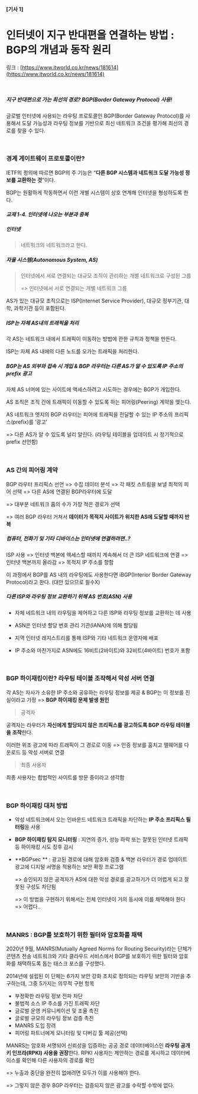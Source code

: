 #### [기사 1]

# 인터넷이 지구 반대편을 연결하는 방법 : BGP의 개념과 동작 원리

링크 :  [https://www.itworld.co.kr/news/181614](https://www.itworld.co.kr/news/181614)

<br>

##### 지구 반대편으로 가는 최선의 경로? BGP(Border Gateway Protocol) 사용!

글로벌 인터넷에 사용되는 라우팅 프로토콜인 BGP(Border Gateway Protocol)를 사용해서 도달 가능성과 라우팅 정보를 기반으로 최신 네트워크 조건을 평가해 최선의 경로를 찾을 수 있다. 

<br>

### 경계 게이트웨이 프로토콜이란?  

IETF의 정의에 따르면 BGP의 주 기능은 “**다른 BGP 시스템과 네트워크 도달 가능성 정보를 교환하는 것**”이다. 

BGP는 원활하게 작동하면서 이런 개별 시스템이 상호 연계해 인터넷을 형성하도록 한다. 

#### *교재 1-4. 인터넷에 나오는 부분과 중복*

##### 인터넷

> 네트워크의 네트워크라고 한다. 

##### 자율 시스템(Autonomous System, AS)

> 인터넷에서 서로 연결되는 대규모 조직이 관리하는 개별 네트워크로 구성된 그룹
>
> => 인터넷에서 서로 연결되는 개별 네트워크 그룹

AS가 있는 대규모 조직으로는 ISP(Internet Service Provider), 대규모 정부기관, 대학, 과학기관 등이 포함된다. 

##### ISP는 자체 AS내의 트래픽을 처리 

각 AS는 네트워크 내에서 트래픽이 이동하는 방법에 관한 규칙과 정책을 만든다.

ISP는 자체 AS 내에의 다른 노드를 오가는 트래픽을 처리한다.

##### BGP는 AS 외부와 접속 시 개입 & BGP 라우터는 다른 AS가 알 수 있도록 IP 주소의 prefix 광고

자체 AS 너머에 있는 사이트에 액세스하려고 시도하는 경우에는 BGP가 개입한다. 

AS 조직은 조직 간에 트래픽이 이동할 수 있도록 하는 피어링(Peering) 계약을 맺는다. 

AS 네트워크 엣지의 BGP 라우터는 피어에 트래픽을 전달할 수 있는 IP 주소의 프리픽스(prefix)를 ‘광고’ 

=> 다른 AS가 알 수 있도록 널리 알린다.  (라우팅 테이블을 업데이트 시 정기적으로 prefix 선언함)

<br>

### AS 간의 피어링 계약 

BGP 라우터 프리픽스 선언 => 수집 데이터 분석 =>  각 패킷 스트림을 보낼 최적의 피어 선택 => 다른 AS에 연결된 BGP라우터에 도달

=> 대부분 네트워크 홉의 수가 가장 적은 경로가 선택

=> 여러 BGP 라우터 거쳐서 **데이터가 목적지 사이트가 위치한 AS에 도달할 때까지 반복** 



#####  컴퓨터, 전화기 및 기타 디바이스는 인터넷에 연결하려면..?

ISP 사용 => 인터넷 백본에 액세스할 때까지 계속해서 더 큰 ISP 네트워크에 연결 =>  인터넷 백본까지 올라감 => 목적지 IP 주소를 향함

이 과정에서 BGP를 AS 내의 라우팅에도 사용한다면 iBGP(Interior Border Gateway Protocol)라고 한다.  (대안 있으므로 필수X)

##### 다른 ISP와 라우팅 정보 교환하기 위해 AS 번호(ASN) 사용

- 자체 네트워크 내의 라우팅을 제어하고 다른 ISP와 라우팅 정보를 교환하는 데 사용

- ASN은 인터넷 할당 번호 관리 기관(IANA)에 의해 할당됨

- 지역 인터넷 레지스트리를 통해 ISP와 기타 네트워크 운영자에 배포

- IP 주소와 마찬가지로 ASN에도 16비트(2바이트)와 32비트(4바이트) 번호가 포함

<br>

### BGP 하이재킹이란? 라우팅 테이블 조작해서 악성 서버 연결

각 AS는 자사가 소유한 IP 주소와 공유하는 라우팅 정보를 제공 & BGP는 이 정보를 진실이라고 가정 =>  **BGP 하이재킹 문제 발생 원인**

> 공격자

공격자는 라우터가 **자신에게 할당되지 않은 프리픽스를 광고하도록 BGP 라우팅 테이블을 조작**한다. 

이러한 위조 광고에 따라 트래픽이 그 경로로 이동 => 인증 정보를 훔치고 맬웨어를 다운로드 등 악성 서버로 연결

>  최종 사용자

최종 사용자는 합법적인 사이트를 방문 중이라고 생각함

<br>

### BGP 하이재킹 대처 방법 

- 악성 네트워크에서 오는 인바운드 네트워크 트래픽을 차단하는 **IP 주소 프리픽스 필터링**을 사용

- **BGP 하이재킹 탐지 모니터링** :  지연의 증가, 성능 하락 또는 잘못된 인터넷 트래픽 등 하이재킹 시도 징후 감시 

- **BGPsec ** : 광고된 경로에 대해 암호화 검증 & 백본 라우터가 경로 업데이트 광고에 디지털 서명을 적용하는 보안 확장 프로그램

  => 승인되지 않은 공격자가 AS에 대한 악성 경로를 광고하기가 더 어렵게 되고 잘못된 구성도 차단됨

  => 이 방법을 구현하기 위해서는 전체 인터넷이 거의 동시에 이를 채택해야 한다 => 어렵다.. 

<br>

### MANRS  : BGP를 보호하기 위한 필터와 암호화를 채택

2020년 9월, MANRS(Mutually Agreed Norms for Routing Security)라는 단체가 콘텐츠 전송 네트워크와 기타 클라우드 서비스에서 BGP를 보호하기 위한 필터와 암호화를 채택하도록 돕는 태스크 포스를 구성했다. 

2014년에 설립된 이 단체는 6가지 보안 강화 조치로 정의되는 라우팅 보안의 기반을 추구하는데, 그중 5가지는 의무적 구현 항목

- 부정확한 라우팅 정보 전파 차단 
- 불법적 소스 IP 주소를 가진 트래픽 차단 
- 글로벌 운영 커뮤니케이션 및 조율 촉진 
- 글로벌 규모의 라우팅 정보 검증 촉진 
- MANRS 도입 장려 
- 피어링 파트너에게 모니터링 및 디버깅 툴 제공(선택) 

MANRS는 암호화 서명되어 신뢰성을 입증하는 공공 경로 데이터베이스인 **라우팅 공개키 인프라(RPKI) 사용을 권장**한다. 
RPKI 사용자는 제안하는 경로를 게시하고 데이터베이스를 확인해 다른 사용자의 경로를 확인

=> 누출과 중단을 완전히 없애려면 모두가 이를 사용해야 한다. 

=> 그렇지 않은 경우 BGP 라우터는 검증되지 않은 광고를 수락할 수밖에 없다. 